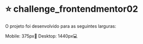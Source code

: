 # ⭐ challenge_frontendmentor02

O projeto foi desenvolvido para as seguintes larguras:

Mobile: 375px📱
Desktop: 1440px💻
